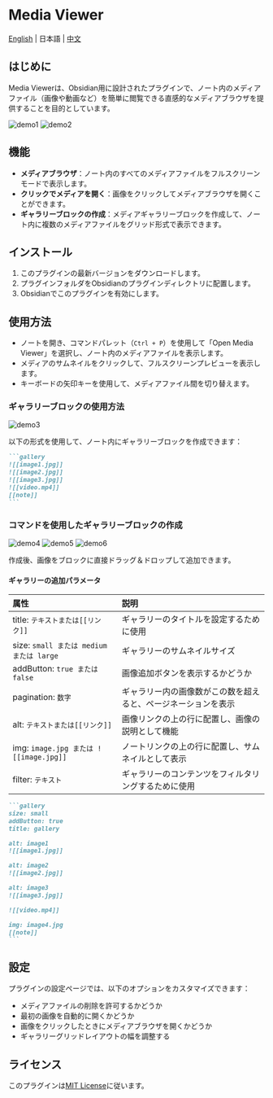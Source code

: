 # Media Viewer

[English](README.md) | 日本語 | [中文](README_zhTW.md)

## はじめに

Media Viewerは、Obsidian用に設計されたプラグインで、ノート内のメディアファイル（画像や動画など）を簡単に閲覧できる直感的なメディアブラウザを提供することを目的としています。

![demo1](assets/demo1.jpg)
![demo2](assets/demo2.jpg)

## 機能

- **メディアブラウザ**：ノート内のすべてのメディアファイルをフルスクリーンモードで表示します。
- **クリックでメディアを開く**：画像をクリックしてメディアブラウザを開くことができます。
- **ギャラリーブロックの作成**：メディアギャラリーブロックを作成して、ノート内に複数のメディアファイルをグリッド形式で表示できます。

## インストール

1. このプラグインの最新バージョンをダウンロードします。
2. プラグインフォルダをObsidianのプラグインディレクトリに配置します。
3. Obsidianでこのプラグインを有効にします。

## 使用方法

- ノートを開き、コマンドパレット（`Ctrl + P`）を使用して「Open Media Viewer」を選択し、ノート内のメディアファイルを表示します。
- メディアのサムネイルをクリックして、フルスクリーンプレビューを表示します。
- キーボードの矢印キーを使用して、メディアファイル間を切り替えます。

### ギャラリーブロックの使用方法

![demo3](assets/demo3.jpg)

以下の形式を使用して、ノート内にギャラリーブロックを作成できます：

````markdown
```gallery
![[image1.jpg]]
![[image2.jpg]]
![[image3.jpg]]
![[video.mp4]]
[[note]]
```
````

### コマンドを使用したギャラリーブロックの作成

![demo4](assets/demo4.jpg)
![demo5](assets/demo5.jpg)
![demo6](assets/demo6.jpg)

作成後、画像をブロックに直接ドラッグ＆ドロップして追加できます。

#### ギャラリーの追加パラメータ

| 属性 | 説明 |
| :----- | :-------------------------------- |
| title: `テキストまたは[[リンク]]` | ギャラリーのタイトルを設定するために使用 |
| size: `small または medium または large` | ギャラリーのサムネイルサイズ |
| addButton: `true または false` | 画像追加ボタンを表示するかどうか |
| pagination: `数字` | ギャラリー内の画像数がこの数を超えると、ページネーションを表示 |
| alt: `テキストまたは[[リンク]]`  | 画像リンクの上の行に配置し、画像の説明として機能 |
| img: `image.jpg または ![[image.jpg]]`  | ノートリンクの上の行に配置し、サムネイルとして表示 |
| filter: `テキスト` | ギャラリーのコンテンツをフィルタリングするために使用 |

````markdown
```gallery
size: small
addButton: true
title: gallery

alt: image1
![[image1.jpg]]

alt: image2
![[image2.jpg]]

alt: image3
![[image3.jpg]]

![[video.mp4]]

img: image4.jpg
[[note]]
```
````

## 設定

プラグインの設定ページでは、以下のオプションをカスタマイズできます：

- メディアファイルの削除を許可するかどうか
- 最初の画像を自動的に開くかどうか
- 画像をクリックしたときにメディアブラウザを開くかどうか
- ギャラリーグリッドレイアウトの幅を調整する

## ライセンス

このプラグインは[MIT License](LICENSE)に従います。
